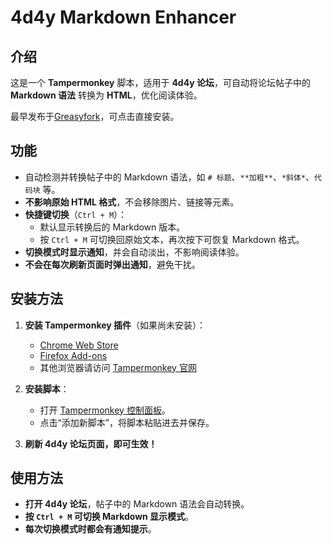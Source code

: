 # 4d4y Markdown Enhancer  

## 介绍  
这是一个 **Tampermonkey** 脚本，适用于 **4d4y 论坛**，可自动将论坛帖子中的 **Markdown 语法** 转换为 **HTML**，优化阅读体验。

最早发布于[Greasyfork](https://greasyfork.org/zh-CN/scripts/526144-4d4y-markdown-enhancer)，可点击直接安装。

## 功能  
- 自动检测并转换帖子中的 Markdown 语法，如 `# 标题`、`**加粗**`、`*斜体*`、`代码块` 等。  
- **不影响原始 HTML 格式**，不会移除图片、链接等元素。  
- **快捷键切换**（`Ctrl + M`）：
  - 默认显示转换后的 Markdown 版本。  
  - 按 `Ctrl + M` 可切换回原始文本，再次按下可恢复 Markdown 格式。  
- **切换模式时显示通知**，并会自动淡出，不影响阅读体验。  
- **不会在每次刷新页面时弹出通知**，避免干扰。  

## 安装方法  
1. **安装 Tampermonkey 插件**（如果尚未安装）：  
   - [Chrome Web Store](https://chrome.google.com/webstore/detail/tampermonkey/dhdgffkkebhmkfjojejmpbldmpobfkfo)  
   - [Firefox Add-ons](https://addons.mozilla.org/en-US/firefox/addon/tampermonkey/)  
   - 其他浏览器请访问 [Tampermonkey 官网](https://www.tampermonkey.net/)  

2. **安装脚本**：  
   - 打开 [Tampermonkey 控制面板](chrome-extension://dhdgffkkebhmkfjojejmpbldmpobfkfo/options.html#tab-scripts)。  
   - 点击“添加新脚本”，将脚本粘贴进去并保存。  

3. **刷新 4d4y 论坛页面，即可生效！**  

## 使用方法  
- **打开 4d4y 论坛**，帖子中的 Markdown 语法会自动转换。  
- **按 `Ctrl + M` 可切换 Markdown 显示模式**。  
- **每次切换模式时都会有通知提示**。